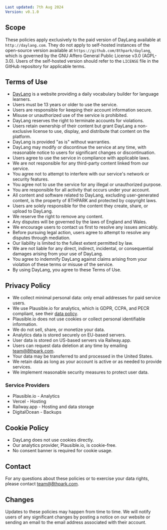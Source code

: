 ```yaml
Last updated: 7th Aug 2024
Version: v0.1.0
```

## Scope

These policies apply exclusively to the paid version of DayLang available at `http://daylang.com`.
They do not apply to self-hosted instances of the open-source version available at
`https://github.com/8thpark/daylang`, which is governed by the GNU Affero General Public License v3.0
(AGPL-3.0). Users of the self-hosted version should refer to the `LICENSE` file in the GitHub
repository for applicable terms.

## Terms of Use

- [DayLang](https://daylang.com) is a website providing a daily vocabulary builder for language
  learners.
- Users must be 13 years or older to use the service.
- Users are responsible for keeping their account information secure.
- Misuse or unauthorized use of the service is prohibited.
- DayLang reserves the right to terminate accounts for violations.
- Users retain ownership of their content but grant DayLang a non-exclusive license to use, display,
  and distribute that content on the platform.
- DayLang is provided "as is" without warranties.
- DayLang may modify or discontinue the service at any time, with reasonable notice to users for
  significant changes or discontinuation.
- Users agree to use the service in compliance with applicable laws.
- We are not responsible for any third-party content linked from our service.
- You agree not to attempt to interfere with our service's network or security features.
- You agree not to use the service for any illegal or unauthorized purpose.
- You are responsible for all activity that occurs under your account.
- All content and software related to DayLang, excluding user-generated content, is the property of
  8THPARK and protected by copyright laws.
- Users are solely responsible for the content they create, share, or upload to DayLang.
- We reserve the right to remove any content.
- Any disputes will be governed by the laws of England and Wales.
- We encourage users to contact us first to resolve any issues amicably.
- Before pursuing legal action, users agree to attempt to resolve any disputes through mediation.
- Our liability is limited to the fullest extent permitted by law.
- We are not liable for any direct, indirect, incidental, or consequential damages arising from your
  use of DayLang.
- You agree to indemnify DayLang against claims arising from your violation of these terms or misuse
  of the service.
- By using DayLang, you agree to these Terms of Use.

## Privacy Policy

- We collect minimal personal data: only email addresses for paid service users.
- We use Plausible.io for analytics, which is GDPR, CCPA, and PECR compliant, see their
  [data policy](https://plausible.io/data-policy).
- Plausible.io does not use cookies or collect personal identifiable information.
- We do not sell, share, or monetize your data.
- Analytics data is stored securely on EU-based servers.
- User data is stored on US-based servers via Railway.app.
- Users can request data deletion at any time by emailing team@8thpark.com.
- Your data may be transferred to and processed in the United States.
- We retain data as long as your account is active or as needed to provide services.
- We implement reasonable security measures to protect user data.

### Service Providers

- Plausible.io - Analytics
- Vercel - Hosting
- Railway.app - Hosting and data storage
- DigitalOcean - Backups

## Cookie Policy

- DayLang does not use cookies directly.
- Our analytics provider, Plausible.io, is cookie-free.
- No consent banner is required for cookie usage.

## Contact

For any questions about these policies or to exercise your data rights, please contact
team@8thpark.com.

## Changes

Updates to these policies may happen from time to time. We will notify users of any significant
changes by posting a notice on our website or sending an email to the email address associated with
their account.
